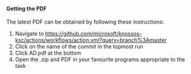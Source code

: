 #### Getting the PDF

The latest PDF can be obtained by following these instructions:

1. Navigate to <https://github.com/microsoft/knossos-ksc/actions/workflows/action.yml?query=branch%3Amaster>
2. Click on the name of the commit in the topmost run
3. Click AD.pdf at the bottom
4. Open the .zip and PDF in your favourite programs appropriate to the task
